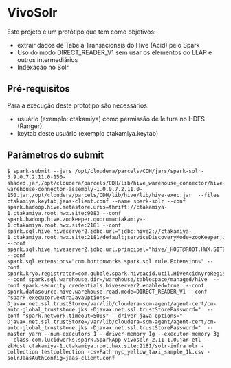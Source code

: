# VivoSolr

Este projeto é um protótipo que tem como objetivos:

* extrair dados de Tabela Transacionais do Hive (Acid) pelo Spark
* Uso do modo DIRECT_READER_V1 sem usar os elementos do LLAP e outros intermediários
* Indexação no Solr



## Pré-requisitos

Para a execução deste protótipo são necessários:

* usuário (exemplo: ctakamiya) como permissão de leitura no HDFS (Ranger)
* keytab deste usuário (exemplo ctakamiya.keytab)

## Parâmetros do submit

```
$ spark-submit --jars /opt/cloudera/parcels/CDH/jars/spark-solr-3.9.0.7.2.11.0-150-shaded.jar,/opt/cloudera/parcels/CDH/lib/hive_warehouse_connector/hive-warehouse-connector-assembly-1.0.0.7.2.11.0-150.jar,/opt/cloudera/parcels/CDH/lib/hive/lib/hive-exec.jar  --files ctakamiya.keytab,jaas-client.conf --name spark-solr --conf spark.hadoop.hive.metastore.uris=thrift://ctakamiya-1.ctakamiya.root.hwx.site:9083 --conf spark.hadoop.hive.zookeeper.quorum=ctakamiya-1.ctakamiya.root.hwx.site:2181 --conf spark.sql.hive.hiveserver2.jdbc.url="jdbc:hive2://ctakamiya-1.ctakamiya.root.hwx.site:2181/default;serviceDiscoveryMode=zooKeeper;zooKeeperNamespace=hiveserver2" --conf spark.sql.hive.hiveserver2.jdbc.url.principal="hive/_HOST@ROOT.HWX.SITE" --conf spark.sql.extensions="com.hortonworks.spark.sql.rule.Extensions" --conf spark.kryo.registrator=com.qubole.spark.hiveacid.util.HiveAcidKyroRegistrator --conf spark.sql.warehouse.dir=/warehouse/tablespace/managed/hive  --conf spark.security.credentials.hiveserver2.enabled=true  --conf spark.datasource.hive.warehouse.read.mode=DIRECT_READER_V1 --conf "spark.executor.extraJavaOptions=-Djavax.net.ssl.trustStore=/var/lib/cloudera-scm-agent/agent-cert/cm-auto-global_truststore.jks -Djavax.net.ssl.trustStorePassword="  --conf "spark.network.timeout=500s" --driver-java-options="-Djavax.net.ssl.trustStore=/var/lib/cloudera-scm-agent/agent-cert/cm-auto-global_truststore.jks -Djavax.net.ssl.trustStorePassword="  --master yarn --num-executors 1 --driver-memory 1g --executor-memory 3g  --class com.lucidworks.spark.SparkApp vivosolr_2.11-1.0.jar etl -zkHost ctakamiya-1.ctakamiya.root.hwx.site:2181/solr-infra olr -collection testcollection -csvPath nyc_yellow_taxi_sample_1k.csv -solrJaasAuthConfig=jaas-client.conf

```
